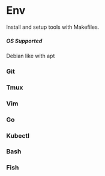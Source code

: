 # Env

Install and setup tools with Makefiles.

##### OS Supported

Debian like with apt

### Git

### Tmux

### Vim

### Go

### Kubectl

### Bash

### Fish
